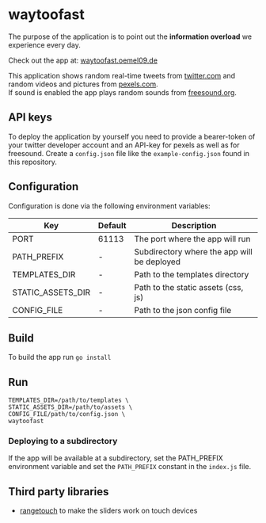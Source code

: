 # waytoofast
The purpose of the application is to point out the <strong>information overload</strong> we experience every day.

Check out the app at: [waytoofast.oemel09.de](https://waytoofast.oemel09.de)

This application shows random real-time tweets from [twitter.com](https://twitter.com/)
and random videos and pictures from [pexels.com](https://www.pexels.com/).  
If sound is enabled the app plays random sounds from [freesound.org](https://freesound.org/).

## API keys
To deploy the application by yourself you need to provide a bearer-token of your twitter developer account
and an API-key for pexels as well as for freesound.
Create a `config.json` file like the `example-config.json` found in this repository.

## Configuration
Configuration is done via the following environment variables:

| Key               	| Default    	| Description                            	    |
|-------------------	|------------	|-------------------------------------------- |
| PORT              	| 61113      	| The port where the app will run        	    |
| PATH_PREFIX       	| -          	| Subdirectory where the app will be deployed |
| TEMPLATES_DIR     	| -          	| Path to the templates directory        	    |
| STATIC_ASSETS_DIR 	| -          	| Path to the static assets (css, js)    	    |
| CONFIG_FILE       	| -          	| Path to the json config file           	    | 

## Build
To build the app run `go install`

## Run
```
TEMPLATES_DIR=/path/to/templates \
STATIC_ASSETS_DIR=/path/to/assets \
CONFIG_FILE/path/to/config.json \
waytoofast
```

### Deploying to a subdirectory
If the app will be available at a subdirectory, set the PATH_PREFIX environment variable
and set the `PATH_PREFIX` constant in the `index.js` file.

## Third party libraries
- [rangetouch](https://github.com/sampotts/rangetouch) to make the sliders work on touch devices
